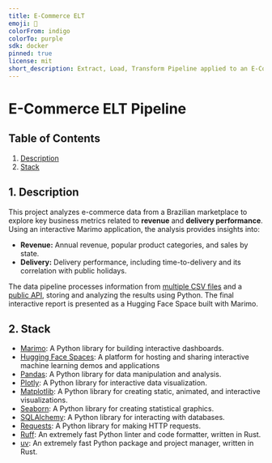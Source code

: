 ```yaml
---
title: E-Commerce ELT
emoji: 🍃
colorFrom: indigo
colorTo: purple
sdk: docker
pinned: true
license: mit
short_description: Extract, Load, Transform Pipeline applied to an E-Commerce
---
```


# E-Commerce ELT Pipeline

## Table of Contents

1. [Description](#1-description)
2. [Stack](#2-stack)

## 1. Description

This project analyzes e-commerce data from a Brazilian marketplace to explore key business metrics related to **revenue** and **delivery performance**. Using an interactive Marimo application, the analysis provides insights into:

- **Revenue:** Annual revenue, popular product categories, and sales by state.
- **Delivery:** Delivery performance, including time-to-delivery and its correlation with public holidays.

The data pipeline processes information from [multiple CSV files](https://www.kaggle.com/datasets/olistbr/brazilian-ecommerce) and a [public API](https://date.nager.at/Api), storing and analyzing the results using Python. The final interactive report is presented as a Hugging Face Space built with Marimo.

## 2. Stack

- [Marimo](https://github.com/marimo-team/marimo): A Python library for building interactive dashboards.
- [Hugging Face Spaces](https://huggingface.co/docs/hub/spaces-config-reference): A platform for hosting and sharing interactive machine learning demos and applications
- [Pandas](https://pandas.pydata.org/): A Python library for data manipulation and analysis.
- [Plotly](https://plotly.com/python/): A Python library for interactive data visualization.
- [Matplotlib](https://matplotlib.org/): A Python library for creating static, animated, and interactive visualizations.
- [Seaborn](https://seaborn.pydata.org/): A Python library for creating statistical graphics.
- [SQLAlchemy](https://www.sqlalchemy.org/): A Python library for interacting with databases.
- [Requests](https://requests.readthedocs.io/en/latest/): A Python library for making HTTP requests.
- [Ruff](https://github.com/charliermarsh/ruff): An extremely fast Python linter and code formatter, written in Rust.
- [uv](https://github.com/astral-sh/uv): An extremely fast Python package and project manager, written in Rust.
